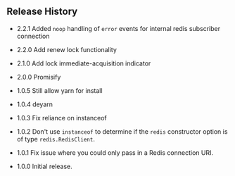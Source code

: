 ## Release History

* 2.2.1 Added `noop` handling of `error` events for internal redis subscriber connection

* 2.2.0 Add renew lock functionality

* 2.1.0 Add lock immediate-acquisition indicator

* 2.0.0 Promisify

* 1.0.5 Still allow yarn for install

* 1.0.4 deyarn

* 1.0.3 Fix reliance on instanceof

* 1.0.2 Don't use `instanceof` to determine if the `redis` constructor option is of
        type `redis.RedisClient`.

* 1.0.1 Fix issue where you could only pass in a Redis connection URI.

* 1.0.0 Initial release.
